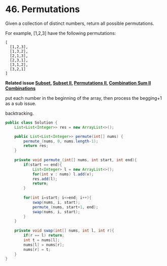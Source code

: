 # 46. Permutations

Given a collection of distinct numbers, return all possible permutations.

For example,
[1,2,3] have the following permutations:

```
[
  [1,2,3],
  [1,3,2],
  [2,1,3],
  [2,3,1],
  [3,1,2],
  [3,2,1]
]
```

**Related issue  [Subset](78.md),     [Subset II](90.md),  [Permutations II](47.md),    [Combination Sum II](40.md) [Combinations](77.md)**

put each number in the beginning of the array, then process the begging+1 as a sub issue.

backtracking.

```java
public class Solution {
    List<List<Integer>> res = new ArrayList<>();

    public List<List<Integer>> permute(int[] nums) {
        permute_(nums, 0, nums.length-1);   
        return res;
    }
    
    private void permute_(int[] nums, int start, int end){
        if(start == end){
            List<Integer> l = new ArrayList<>();
            for(int v : nums) l.add(v);
            res.add(l);
            return;
        }
        
        for(int i=start; i<=end; i++){
            swap(nums, i, start);
            permute_(nums, start+1, end);
            swap(nums, i, start);
        }
    }
    
    private void swap(int[] nums, int l, int r){
        if(r == l) return;
        int t = nums[l];
        nums[l] = nums[r];
        nums[r] = t;
    }
}
```
